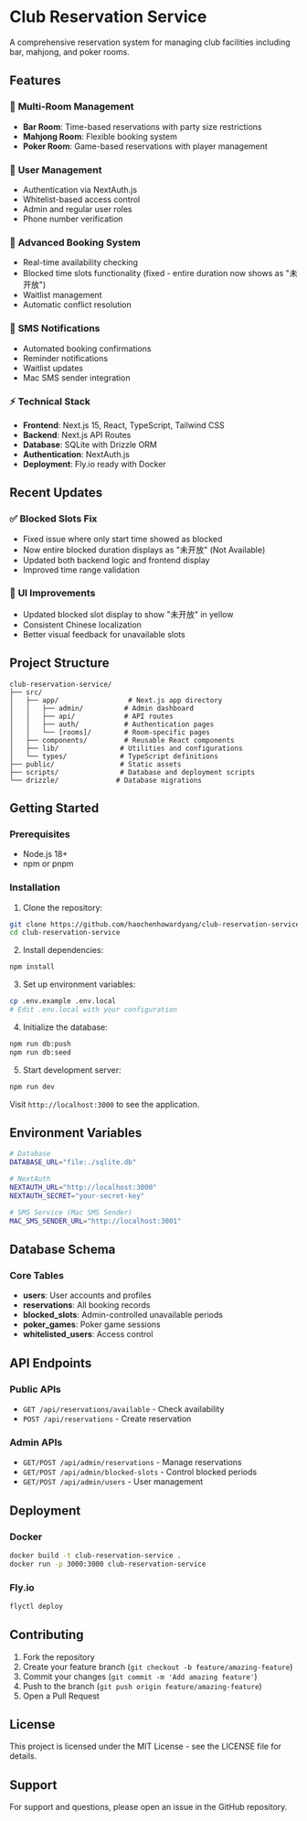 # Club Reservation Service

A comprehensive reservation system for managing club facilities including bar, mahjong, and poker rooms.

## Features

### 🏪 **Multi-Room Management**
- **Bar Room**: Time-based reservations with party size restrictions
- **Mahjong Room**: Flexible booking system  
- **Poker Room**: Game-based reservations with player management

### 👥 **User Management**
- Authentication via NextAuth.js
- Whitelist-based access control
- Admin and regular user roles
- Phone number verification

### 📅 **Advanced Booking System**
- Real-time availability checking
- Blocked time slots functionality (fixed - entire duration now shows as "未开放")
- Waitlist management
- Automatic conflict resolution

### 📱 **SMS Notifications**
- Automated booking confirmations
- Reminder notifications
- Waitlist updates
- Mac SMS sender integration

### ⚡ **Technical Stack**
- **Frontend**: Next.js 15, React, TypeScript, Tailwind CSS
- **Backend**: Next.js API Routes
- **Database**: SQLite with Drizzle ORM
- **Authentication**: NextAuth.js
- **Deployment**: Fly.io ready with Docker

## Recent Updates

### ✅ **Blocked Slots Fix**
- Fixed issue where only start time showed as blocked
- Now entire blocked duration displays as "未开放" (Not Available)
- Updated both backend logic and frontend display
- Improved time range validation

### 🎨 **UI Improvements**
- Updated blocked slot display to show "未开放" in yellow
- Consistent Chinese localization
- Better visual feedback for unavailable slots

## Project Structure

```
club-reservation-service/
├── src/
│   ├── app/                 # Next.js app directory
│   │   ├── admin/          # Admin dashboard
│   │   ├── api/            # API routes
│   │   ├── auth/           # Authentication pages
│   │   └── [rooms]/        # Room-specific pages
│   ├── components/         # Reusable React components
│   ├── lib/               # Utilities and configurations
│   └── types/             # TypeScript definitions
├── public/                # Static assets
├── scripts/               # Database and deployment scripts
└── drizzle/              # Database migrations
```

## Getting Started

### Prerequisites
- Node.js 18+ 
- npm or pnpm

### Installation

1. Clone the repository:
```bash
git clone https://github.com/haochenhowardyang/club-reservation-service.git
cd club-reservation-service
```

2. Install dependencies:
```bash
npm install
```

3. Set up environment variables:
```bash
cp .env.example .env.local
# Edit .env.local with your configuration
```

4. Initialize the database:
```bash
npm run db:push
npm run db:seed
```

5. Start development server:
```bash
npm run dev
```

Visit `http://localhost:3000` to see the application.

## Environment Variables

```bash
# Database
DATABASE_URL="file:./sqlite.db"

# NextAuth
NEXTAUTH_URL="http://localhost:3000"
NEXTAUTH_SECRET="your-secret-key"

# SMS Service (Mac SMS Sender)
MAC_SMS_SENDER_URL="http://localhost:3001"
```

## Database Schema

### Core Tables
- **users**: User accounts and profiles
- **reservations**: All booking records
- **blocked_slots**: Admin-controlled unavailable periods
- **poker_games**: Poker game sessions
- **whitelisted_users**: Access control

## API Endpoints

### Public APIs
- `GET /api/reservations/available` - Check availability
- `POST /api/reservations` - Create reservation

### Admin APIs  
- `GET/POST /api/admin/reservations` - Manage reservations
- `GET/POST /api/admin/blocked-slots` - Control blocked periods
- `GET/POST /api/admin/users` - User management

## Deployment

### Docker
```bash
docker build -t club-reservation-service .
docker run -p 3000:3000 club-reservation-service
```

### Fly.io
```bash
flyctl deploy
```

## Contributing

1. Fork the repository
2. Create your feature branch (`git checkout -b feature/amazing-feature`)
3. Commit your changes (`git commit -m 'Add amazing feature'`)
4. Push to the branch (`git push origin feature/amazing-feature`)
5. Open a Pull Request

## License

This project is licensed under the MIT License - see the LICENSE file for details.

## Support

For support and questions, please open an issue in the GitHub repository.
